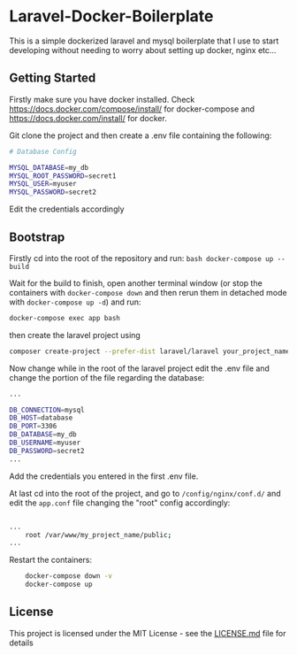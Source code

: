# Laravel-Docker-Boilerplate

This is a simple dockerized laravel and mysql boilerplate that I use to start developing without needing to worry about setting up docker, nginx etc...

## Getting Started

Firstly make sure you have docker installed. Check <https://docs.docker.com/compose/install/> for docker-compose and <https://docs.docker.com/install/> for docker.

Git clone the project and then create a .env file containing the following:

```bash
# Database Config

MYSQL_DATABASE=my_db
MYSQL_ROOT_PASSWORD=secret1
MYSQL_USER=myuser
MYSQL_PASSWORD=secret2
```

Edit the credentials accordingly

## Bootstrap

Firstly cd into the root of the repository and run:
```bash docker-compose up --build```

Wait for the build to finish, open another terminal window (or stop the containers with ```docker-compose down``` and then rerun them in detached mode with ```docker-compose up -d```) and run:

```bash
docker-compose exec app bash
```

then create the laravel project using

```bash
composer create-project --prefer-dist laravel/laravel your_project_name
```

Now change while in the root of the laravel project edit the .env file and change the portion of the file regarding the database:

```bash
...

DB_CONNECTION=mysql
DB_HOST=database
DB_PORT=3306
DB_DATABASE=my_db
DB_USERNAME=myuser
DB_PASSWORD=secret2
...
```

Add the credentials you entered in the first .env file.

At last cd into the root of the project, and go to ``` /config/nginx/conf.d/ ``` and edit the ```app.conf``` file changing the "root" config accordingly:

```bash

...
    root /var/www/my_project_name/public;
...
```

Restart the containers:

```bash
    docker-compose down -v
    docker-compose up
```

## License
This project is licensed under the MIT License - see the [LICENSE.md](LICENSE.md) file for details
